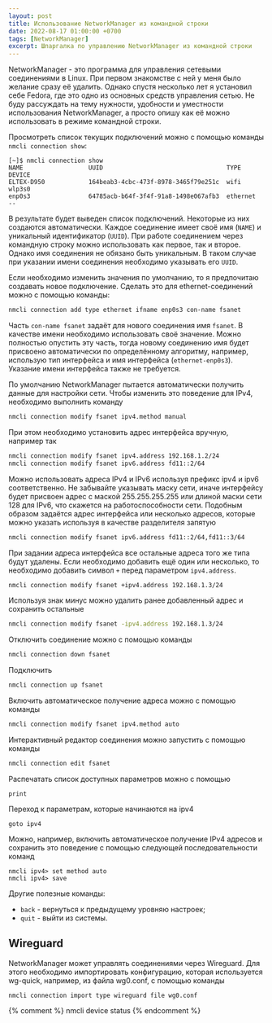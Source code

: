 ```yaml
---
layout: post
title: Использование NetworkManager из командной строки
date: 2022-08-17 01:00:00 +0700
tags: [NetworkManager]
excerpt: Шпаргалка по управлению NetworkManager из командной строки
---
```

NetworkManager - это программа для управления сетевыми соединениями в Linux. При первом знакомстве с ней у меня было желание сразу её удалить. Однако спустя несколько лет я установил себе Fedora, где это одно из основных средств управления сетью. Не буду рассуждать на тему нужности, удобности и уместности использования NetworkManager, а просто опишу как её можно использовать в режиме командной строки.

Просмотреть список текущих подключений можно с помощью команды `nmcli connection show`:

```console
[~]$ nmcli connection show
NAME                  UUID                                  TYPE       DEVICE 
ELTEX-D950            164beab3-4cbc-473f-8978-3465f79e251c  wifi       wlp3s0 
enp0s3                64785acb-b64f-3f4f-91a8-1498e067afb3  ethernet   --     
```

В результате будет выведен список подключений. Некоторые из них создаются автоматически. Каждое соединение имеет своё имя (`NAME`) и уникальный идентификатор (`UUID`). При работе соединением через командную строку можно использовать как первое, так и второе. Однако имя соединения не обязано быть уникальным. В таком случае при указании имени соединения необходимо указывать его `UUID`.

Если необходимо изменить значения по умолчанию, то я предпочитаю создавать новое подключение. Сделать это для ethernet-соединений можно с помощью команды:

```bash
nmcli connection add type ethernet ifname enp0s3 con-name fsanet
```

Часть `con-name fsanet` задаёт для нового соединения имя `fsanet`. В качестве имени необходимо использовать своё значение. Можно полностью опустить эту часть, тогда новому соединению имя будет присвоено автоматически по определённому алгоритму, например, использую тип интерфейса и имя интерфейса (`ethernet-enp0s3`). Указание имени интерфейса также не требуется.

По умолчанию NetworkManager пытается автоматически получить данные для настройки сети. Чтобы изменить это поведение для IPv4, необходимо выполнить команду

```bash
nmcli connection modify fsanet ipv4.method manual
```

При этом необходимо установить адрес интерфейса вручную, например так

```bash
nmcli connection modify fsanet ipv4.address 192.168.1.2/24
nmcli connection modify fsanet ipv6.address fd11::2/64
```

Можно использовать адреса IPv4 и IPv6 используя префикс ipv4 и ipv6 соответственно. Не забывайте указывать маску сети, иначе интерфейсу будет присвоен адрес с маской 255.255.255.255 или длиной маски сети 128 для IPv6, что скажется на работоспособности сети. Подобным образом задаётся адрес интерфейса или несколько адресов, которые можно указать используя в качестве разделителя запятую

```bash
nmcli connection modify fsanet ipv6.address fd11::2/64,fd11::3/64
```

При задании адреса интерфейса все остальные адреса того же типа будут удалены. Если необходимо добавить ещё один или несколько, то необходимо добавить символ `+` перед параметром `ipv4.address`.

```bash
nmcli connection modify fsanet +ipv4.address 192.168.1.3/24
```

Используя знак минус можно удалить ранее добавленный адрес и сохранить остальные

```bash
nmcli connection modify fsanet -ipv4.address 192.168.1.3/24
```

Отключить соединение можно с помощью команды

```bash
nmcli connection down fsanet
```

Подключить

```bash
nmcli connection up fsanet
```

Включить автоматическое получение адреса можно с помощью команды

```bash
nmcli connection modify fsanet ipv4.method auto
```

Интерактивный редактор соединения можно запустить с помощью команды

```bash
nmcli connection edit fsanet
```

Распечатать список доступных параметров можно с помощью

```console
print
```

Переход к параметрам, которые начинаются на ipv4

```console
goto ipv4
```

Можно, например, включить автоматическое получение IPv4 адресов и сохранить это поведение с помощью следующей последовательности команд

```console
nmcli ipv4> set method auto
nmcli ipv4> save
```

Другие полезные команды:

* `back` - вернуться к предыдущему уровняю настроек;
* `quit` - выйти из системы.

## Wireguard

NetworkManager может управлять соединениями через Wireguard. Для этого необходимо импортировать конфигурацию, которая используется wg-quick, например, из файла wg0.conf, с помощью команды

```bash
nmcli connection import type wireguard file wg0.conf
```

{% comment %}
nmcli device status
{% endcomment %}
